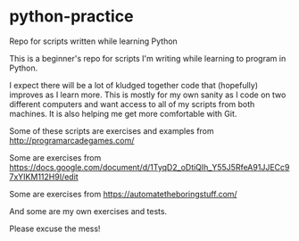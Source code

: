 # python-practice
Repo for scripts written while learning Python

This is a beginner's repo for scripts I'm writing while learning to program in Python.

I expect there will be a lot of kludged together code that (hopefully) improves as I learn more.
This is mostly for my own sanity as I code on two different computers and want access to 
all of my scripts from both machines. It is also helping me get more comfortable with Git.

Some of these scripts are exercises and examples from http://programarcadegames.com/

Some are exercises from https://docs.google.com/document/d/1TyqD2_oDtiQIh_Y55J5RfeA91JJECc97xYIKM112H9I/edit

Some are exercises from https://automatetheboringstuff.com/

And some are my own exercises and tests.

Please excuse the mess!
